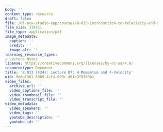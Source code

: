 ```yaml
---
body: ''
content_type: resource
draft: false
file: /ol-ocw-studio-app/courses/8-033-introduction-to-relativity-and-spacetime-physics-fall-2024/mit8_033_f24_lec07.pdf
file_size: 334711
file_type: application/pdf
image_metadata:
  caption: ''
  credit: ''
  image-alt: ''
learning_resource_types:
- Lecture Notes
license: https://creativecommons.org/licenses/by-nc-sa/4.0/
resourcetype: Document
title: '8.033 (F24): Lecture 07: 4-Momentum and 4-Velocity'
uid: 9e6af301-8989-4cf4-899c-d81c3f5389b1
video_files:
  archive_url: ''
  video_captions_file: ''
  video_thumbnail_file: ''
  video_transcript_file: ''
video_metadata:
  video_speakers: ''
  video_tags: ''
  youtube_description: ''
  youtube_id: ''
---
```

